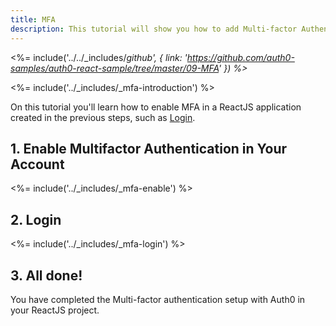 ```yaml
---
title: MFA
description: This tutorial will show you how to add Multi-factor Authentication to your ReactJS with auth0.
---
```


<%= include('../../_includes/_github', {
  link: 'https://github.com/auth0-samples/auth0-react-sample/tree/master/09-MFA'
}) %>_

<%= include('../_includes/_mfa-introduction') %>


On this tutorial you'll learn how to enable MFA in a ReactJS application created in the previous steps, such as [Login](/quickstart/spa/react/01-login).

## 1. Enable Multifactor Authentication in Your Account

<%= include('../_includes/_mfa-enable') %>

## 2. Login

<%= include('../_includes/_mfa-login') %>


## 3. All done!

You have completed the Multi-factor authentication setup with Auth0 in your ReactJS project.
